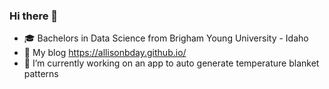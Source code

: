 ### Hi there 👋

- 🎓 Bachelors in Data Science from Brigham Young University - Idaho
- 🔗 My blog https://allisonbday.github.io/
- 🔭 I’m currently working on an app to auto generate temperature blanket patterns


<!---
- 🔭 I’m currently working on ...
- 🌱 I’m currently learning ...
- 👯 I’m looking to collaborate on ...
- 🤔 I’m looking for help with ...
- 💬 Ask me about ...
- 📫 How to reach me: ...
- ⚡ Fun fact: ...
-->
